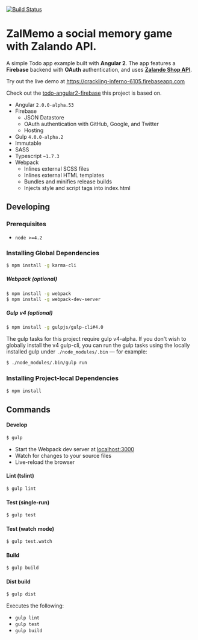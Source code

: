 [![Build Status](https://travis-ci.org/r-park/todo-angular2-firebase.svg?branch=master)](https://travis-ci.org/r-park/todo-angular2-firebase)


# ZalMemo a social memory game with Zalando API.
A simple Todo app example built with **Angular 2**. The app features a **Firebase** backend with **OAuth** authentication, and uses **<a href="https://github.com/zalando/shop-api-documentation" target="_blank">Zalando Shop API</a>**. 

Try out the live demo at <a href="https://crackling-inferno-6105.firebaseapp.com/" target="_blank">https://crackling-inferno-6105.firebaseapp.com</a>

Check out the <a href="https://github.com/r-park/todo-angular2-firebase" target="_blank">todo-angular2-firebase</a> this project is based on.

- Angular `2.0.0-alpha.53`
- Firebase
  - JSON Datastore
  - OAuth authentication with GitHub, Google, and Twitter
  - Hosting
- Gulp `4.0.0-alpha.2`
- Immutable
- SASS
- Typescript `~1.7.3`
- Webpack
  - Inlines external SCSS files
  - Inlines external HTML templates
  - Bundles and minifies release builds
  - Injects style and script tags into index.html


## Developing
### Prerequisites
- `node >=4.2`

### Installing Global Dependencies
```bash
$ npm install -g karma-cli
```

##### Webpack (optional)
```bash
$ npm install -g webpack
$ npm install -g webpack-dev-server
```

##### Gulp v4 (optional)
```bash
$ npm install -g gulpjs/gulp-cli#4.0
```
The gulp tasks for this project require gulp v4-alpha. If you don't wish to globally install the v4 gulp-cli, you can run the gulp tasks using the locally installed gulp under `./node_modules/.bin` — for example:
```bash
$ ./node_modules/.bin/gulp run
```


### Installing Project-local Dependencies
```bash
$ npm install
```


## Commands
#### Develop
```bash
$ gulp
```
- Start the Webpack dev server at <a href="http://localhost:3000" target="_blank">localhost:3000</a>
- Watch for changes to your source files
- Live-reload the browser

#### Lint (tslint)
```bash
$ gulp lint
```

#### Test (single-run)
```bash
$ gulp test
```

#### Test (watch mode)
```bash
$ gulp test.watch
```

#### Build
```bash
$ gulp build
```

#### Dist build
```bash
$ gulp dist
```
Executes the following:
- `gulp lint`
- `gulp test`
- `gulp build`
